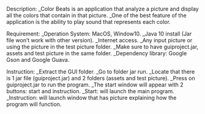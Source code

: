 Description: 
_Color Beats is an application that analyze a picture and display all the colors that contain in that picture.
_One of the best feature of the application is the ability to play sound that represents each color.

Requirement: 
_Operation System: MacOS, Window10.
_Java 10 install (Jar file won’t work with other version).
_Internet access. 
_Any input picture or using the picture in the test picture folder.
_Make sure to have guiproject.jar, assets and test picture in the same folder.
_Dependency library: Google Gson and Google Guava.

Instruction: 
_Extract the GUI folder. 
_Go to folder jar run. 
_Locate that there is 1 jar file (guiproject.jar) and 2 folders (assets and test picture).
_Press on guiproject.jar to run the program. 
_The start window will appear with 2 buttons: start and instruction.
_Start: will launch the main program.
_Instruction: will launch window that has picture explaining how the program will function.





